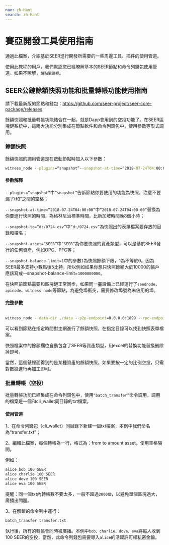 ```yaml
---
nav: zh-Hant
search: zh-Hant
---
```


# 賽亞開發工具使用指南

通過此檔案，介紹基於SEER進行開發所需要的一些周邊工具、插件的使用管道。

使用此教程的用戶，我們默認您已經瞭解基本的SEER節點和命令列錢包使用管道。如果不瞭解，<a router-link=“/cli”>`請點擊這裡`</a>。

## SEER公鏈餘額快照功能和批量轉帳功能使用指南

請下載最新版的節點和錢包：https://github.com/seer-project/seer-core-package/releases

餘額快照和批量轉帳功能結合在一起，就是Dapp會用到的空投功能了。在SEER區塊鏈系統中，這兩大功能分別集成在節點軟件和命令列錢包中，使用參數等形式調用。

### 餘額快照

餘額快照的調用管道是在啟動節點時加入以下參數：

```cmd
witness_node --plugins=“snapshot”--snapshot-at-time=“2018-07-24T04:00:00”--snapshot-to=“d:/0724.csv”--snapshot-asset=“SEER”--snapshot-balance-limit=1
```

#### 參數解釋

`--plugins=“snapshot”`中`“snapshot”`告訴節點你要使用的功能為快照，注意不要漏了t和“之間的空格；

`--snapshot-at-time=“2018-07-24T04:00:00”`中`“2018-07-24T04:00:00”`替換為你要進行快照的時間，為格林尼治標準時間，比新加坡時間晚8個小時；

`--snapshot-to=“d:/0724.csv”`中`“d:/0724.csv”`為快照出的表單檔案要存放的目錄和檔名；

`--snapshot-asset=“SEER”`中`“SEER”`為你要快照的資產類型，可以是基於SEER發行的任何資產，例如OPC、PFC等；

`--snapshot-balance-limit=1`中的參數`1`為快照餘額下限，1為不等於0。因為SEER最多支持小數點後5比特，所以例如如果你想只快照餘額大於10000的帳戶應該寫成--snapshot-balance-limit=`1000000000`。

在快照前節點需要和區塊鏈正常同步，如果同一臺設備上已經運行了`seednode`、`apinode`、`witness node`等節點，為避免埠衝突，需要修改埠號為未佔用的埠。

#### 完整參數

```cmd

witness_node --data-dir ./data --p2p-endpoint=0.0.0.0:1899 --rpc-endpoint=0.0.0.0:9192 --replay-blockchain --plugins=“snapshot”--snapshot-at-time=“2018-07-24T04:00:00”--snapshot-to=“d:/0724.csv”--snapshot-asset=“SEER”--snapshot-balance-limit=1

```

可以看到節點在指定時間對主網進行了餘額快照，在指定目錄可以找到快照表單檔案。

快照檔案中的餘額欄位自動包含了SEER等資產類型，用excel的替換功能替換删除掉即可。

當然，這個錶裡面得到的是某種資產的餘額快照，如果要按一定的比例空投，只需對數據進行再加工即可。

### 批量轉帳（空投）

批量轉帳功能已經集成在命令列錢包中，使用`“batch_transfer”`命令調用，調用的檔案是一個和cli_wallet同目錄的txt檔案。

#### 使用管道

1、在命令列錢包（cli_wallet）同目錄下新建一個txt檔案，本例中我們命名為“transfer.txt”；

2、編輯此檔案，每個轉帳為一行，格式為：from to amount asset，使用空格隔開。

例如：

```txt
alice bob 100 SEER
alice charlie 100 SEER
alice dove 100 SEER
alice eva 100 SEER
```

提醒：同一個txt內轉帳數不要太多，一般不超過`2000個`，以避免單個區塊過大，廣播出問題。

3、在解鎖的命令列中運行：

```cmd
batch_transfer transfer.txt
```

執行後，所有的轉帳會同時被廣播。本例中`bob、charlie、dove、eva`將每人收到100 SEER的空投，當然，此命令列錢包需要導入`alice`的活躍許可權私密金鑰。
